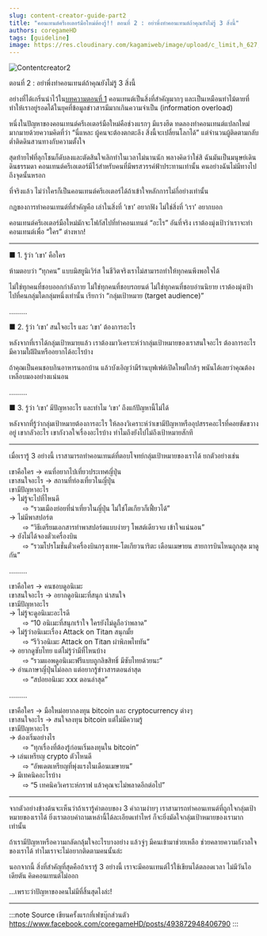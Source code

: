 ```yaml
---
slug: content-creator-guide-part2
title: "คอนเทนต์ครีเอเตอร์มือใหม่ต้องรู้!! ตอนที่ 2 : อย่าพึ่งทำคอนเทนต์ถ้าคุณยังไม่รู้ 3 สิ่งนี้"
authors: coregameHD
tags: [guideline]
image: https://res.cloudinary.com/kagamiweb/image/upload/c_limit,h_627,q_auto:good,w_1200/v1631885399/blog/contentcreator2.jpg
---
```


![Contentcreator2](https://res.cloudinary.com/kagamiweb/image/upload/v1631885399/blog/contentcreator2.jpg)

ตอนที่ 2 : อย่าพึ่งทำคอนเทนต์ถ้าคุณยังไม่รู้ 3 สิ่งนี้

อย่างที่ได้เกริ่นนำไว้ใน[บทความตอนที่ 1](/blog/content-creator-guide-part1) คอนเทนต์เป็นสิ่งที่สำคัญมากๆ และเป็นเหมือนท่าไม้ตายที่ทำให้เราอยู่รอดได้ในยุคที่ข้อมูลข่าวสารมีมากเกินความจำเป็น (information overload)

หนึ่งในปัญหาของคอนเทนต์ครีเอเตอร์มือใหม่คือช่วงแรกๆ มีแรงฮึด ทดลองทำคอนเทนต์แปลกใหม่มากมายด้วยความคิดที่ว่า “นี่แหละ ผู้คนจะต้องตกตะลึง สิ่งนี้จะเปลี่ยนโลกได้” แต่จำนวนผู้ติดตามกลับต่ำติดดินสวนทางกับความตั้งใจ

สุดท้ายไฟที่ลุกโชนก็ดับลงและตัดสินใจเลิกทำในเวลาไม่นานนัก พลางคิดว่าใช่สิ ฉันมันเป็นมนุษย์เดินดินธรรมดา คอนเทนต์ครีเอเตอร์มีไว้สำหรับคนที่มีพรสวรรค์ฟ้าประทานเท่านั้น คนอย่างฉันไม่มีทางไปถึงจุดนั้นหรอก

<!-- truncate -->

ที่จริงแล้ว ไม่ว่าใครก็เป็นคอนเทนต์ครีเอเตอร์ได้ถ้าเข้าใจหลักการไม่กี่อย่างเท่านั้น

กฎของการทำคอนเทนต์ที่สำคัญคือ เล่าในสิ่งที่ ‘เขา’ อยากฟัง ไม่ใช่สิ่งที่ ‘เรา’ อยากบอก

คอนเทนต์ครีเอเตอร์มือใหม่มักจะโฟกัสไปที่ทำคอนเทนต์ “อะไร”
อันที่จริง เราต้องมุ่งเป้าว่าเราจะทำคอนเทนต์เพื่อ “ใคร” ต่างหาก!

---

■ 1. รู้ว่า ‘เขา’ คือใคร

ห้ามตอบว่า “ทุกคน” แบบมิสยูนิเวิร์ส ในชีวิตจริงเราไม่สามารถทำให้ทุกคนพึงพอใจได้

ไม่ใช่ทุกคนที่ชอบออกกำลังกาย
ไม่ใช่ทุกคนที่ชอบรถยนต์
ไม่ใช่ทุกคนที่ชอบอ่านนิยาย
เราต้องมุ่งเป้าไปที่คนกลุ่มใดกลุ่มหนึ่งเท่านั้น เรียกว่า “กลุ่มเป้าหมาย (target audience)”

………

■ 2. รู้ว่า ‘เขา’ สนใจอะไร และ ‘เขา’ ต้องการอะไร

หลังจากที่เราได้กลุ่มเป้าหมายแล้ว เราต้องมาวิเคราะห์ว่ากลุ่มเป้าหมายของเราสนใจอะไร ต้องการอะไร มีความใฝ่ฝันหรืออยากได้อะไรบ้าง

ถ้าคุณเป็นคนชอบกินอาหารนอกบ้าน แล้วบังเอิญว่ามีร้านบุฟเฟต์เปิดใหม่ใกล้ๆ พนันได้เลยว่าคุณต้องเหลือบมองอย่างแน่นอน

………

■ 3. รู้ว่า ‘เขา’ มีปัญหาอะไร และทำไม ‘เขา’ ถึงแก้ปัญหานี้ไม่ได้

หลังจากที่รู้ว่ากลุ่มเป้าหมายต้องการอะไร ให้ลองวิเคราะห์ว่าเขามีปัญหาหรืออุปสรรคอะไรที่คอยขัดขวางอยู่ เขากลัวอะไร เขากังวลใจเรื่องอะไรบ้าง ทำไมถึงยังไปไม่ถึงเป้าหมายสักที

---

เมื่อเรารู้ 3 อย่างนี้ เราสามารถทำคอนเทนต์ที่ตอบโจทย์กลุ่มเป้าหมายของเราได้ ยกตัวอย่างเช่น

เขาคือใคร → คนที่อยากไปเที่ยวประเทศญี่ปุ่น  
เขาสนใจอะไร → สถานที่ท่องเที่ยวในญี่ปุ่น  
เขามีปัญหาอะไร  
→ ไม่รู้จะไปที่ไหนดี  
　　⇨ “รวมเมืองย่อยที่น่าเที่ยวในญี่ปุ่น ไม่ใช่โตเกียวก็เฟี้ยวได้”  
→ ไม่มีพาสปอร์ต  
　　⇨ “วิธีเตรียมเอกสารทำพาสปอร์ตแบบง่ายๆ โพสต์เดียวจบ เข้าใจแน่นอน”  
→ ยังไม่ได้จองตั๋วเครื่องบิน  
　　⇨ “รวมโปรโมชั่นตั๋วเครื่องบินกรุงเทพ-โตเกียวนาริตะ เดือนเมษายน สายการบินไหนถูกสุด มาดูกัน”  

………

เขาคือใคร → คนชอบดูอนิเมะ  
เขาสนใจอะไร → อยากดูอนิเมะที่สนุก น่าสนใจ  
เขามีปัญหาอะไร  
→ ไม่รู้จะดูอนิเมะอะไรดี  
　　⇨ “10 อนิเมะที่สนุกเร้าใจ ใครยังไม่ดูถือว่าพลาด”  
→ ไม่รู้ว่าอนิเมะเรื่อง Attack on Titan สนุกมั้ย  
　　⇨ “รีวิวอนิเมะ Attack on Titan ผ่าพิภพไททัน”  
→ อยากดูซับไทย แต่ไม่รู้ว่ามีที่ไหนบ้าง  
　　⇨ “รวมแอพดูอนิเมะฟรีแบบถูกลิขสิทธิ์ มีซับไทยด้วยนะ”  
→ อ่านภาษาญี่ปุ่นไม่ออก แต่อยากรู้ข่าวสารตอนล่าสุด  
　　⇨ “สปอยอนิเมะ xxx ตอนล่าสุด”  

………

เขาคือใคร → มือใหม่อยากลงทุน bitcoin และ cryptocurrency ต่างๆ  
เขาสนใจอะไร → สนใจลงทุน bitcoin แต่ไม่มีความรู้  
เขามีปัญหาอะไร  
→ ต้องเริ่มอย่างไร  
　　⇨ “ทุกเรื่องที่ต้องรู้ก่อนเริ่มลงทุนใน bitcoin”  
→ เล่นเหรียญ crypto ตัวไหนดี  
　　⇨ “อัพเดตเหรียญที่พุ่งแรงในเดือนเมษายน”  
→ มีเทคนิคอะไรบ้าง  
　　⇨ “5 เทคนิควิเคราะห์กราฟ แล้วคุณจะไม่พลาดอีกต่อไป”  

---

จากตัวอย่างข้างต้นจะเห็นว่าถ้าเรารู้คำตอบของ 3 คำถามง่ายๆ เราสามารถทำคอนเทนต์ที่ถูกใจกลุ่มเป้าหมายของเราได้ ยิ่งเราตอบคำถามเหล่านี้ได้ละเอียดเท่าไหร่ ก็จะยิ่งมัดใจกลุ่มเป้าหมายของเรามากเท่านั้น

ถ้าเรามีปัญหาหรือความกลัดกลุ้มใจอะไรบางอย่าง แล้วจู่ๆ มีคนเข้ามาช่วยเหลือ ช่วยคลายความกังวลใจของเราได้ ทำไมเราจะไม่อยากติดตามคนนั้นล่ะ

นอกจากนี้ สิ่งที่สำคัญที่สุดคือถ้าเรารู้ 3 อย่างนี้ เราจะมีคอนเทนต์ไว้ใช้เขียนได้ตลอดเวลา ไม่มีวันไอเดียตัน คิดคอนเทนต์ไม่ออก

…เพราะว่าปัญหาของคนไม่มีที่สิ้นสุดไงล่ะ!

---

:::note Source
เขียนครั้งแรกที่เฟซบุ๊กส่วนตัว  
https://www.facebook.com/coregameHD/posts/493872948406790
:::